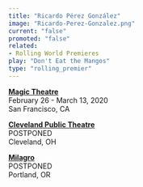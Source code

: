 ```yaml
---
title: "Ricardo Pérez González"
image: "Ricardo-Perez-Gonzalez.png"
current: "false"
promoted: "false"
related:
- Rolling World Premieres
play: "Don't Eat the Mangos"
type: "rolling_premier"
---
```


[**Magic Theatre**](http://magictheatre.org/season/dont-eat-the-mangos)\
February 26 - March 13, 2020\
San Francisco, CA

[**Cleveland Public Theatre**](https://www.cptonline.org/)\
POSTPONED\
Cleveland, OH

[**Milagro**](https://milagro.org/)\
POSTPONED\
Portland, OR
